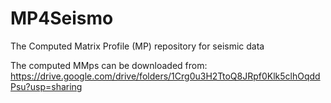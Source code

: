 # MP4Seismo
The Computed Matrix Profile (MP) repository for seismic data

The computed MMps can be downloaded from:
https://drive.google.com/drive/folders/1Crg0u3H2TtoQ8JRpf0Klk5clhOqddPsu?usp=sharing

